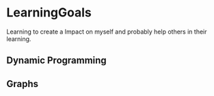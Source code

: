 # LearningGoals
Learning to create a Impact on myself and probably help others in their learning.


## Dynamic Programming
## Graphs
